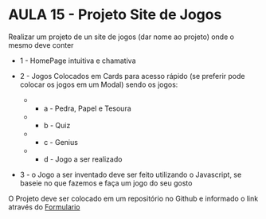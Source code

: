 # AULA 15 - Projeto Site de Jogos

Realizar um projeto de un site de jogos (dar nome ao projeto) onde o mesmo deve conter

 - 1 - HomePage intuitiva e chamativa
 - 2 - Jogos Colocados em Cards para acesso rápido (se preferir pode colocar os jogos em um Modal) sendo os jogos:
   - - a - Pedra, Papel e Tesoura
   - - b - Quiz
   - - c - Genius
   - - d - Jogo a ser realizado 

- 3 - o Jogo a ser inventado deve ser feito utilizando o Javascript, se baseie no que fazemos e faça um jogo do seu gosto


O Projeto deve ser colocado em um repositório no Github e informado o link através do [Formulario](https://forms.gle/7YyxgL5ZQmxkiPXd6)
